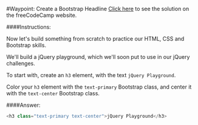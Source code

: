 #Waypoint: Create a Bootstrap Headline
<a href="http://freecodecamp.com/challenges/Waypoint:%20Create%20a%20Bootstrap%20Headline?solution=%3Ch3%20class%3D%22text-primary%20text-center%22%3EjQuery%20Playground%3C%2Fh3%3E%0A%0A" target="_blank">Click here</a> to see the solution on the freeCodeCamp website.


####Instructions:
<p class="wrappable negative-10">Now let&apos;s build something from scratch to practice our HTML, CSS and Bootstrap skills.</p><p class="wrappable negative-10">We&apos;ll build a jQuery playground, which we&apos;ll soon put to use in our jQuery challenges.</p><p class="wrappable negative-10">To start with, create an <code>h3</code> element, with the text <code>jQuery Playground</code>.</p><p class="wrappable negative-10">Color your <code>h3</code> element with the <code>text-primary</code> Bootstrap class, and center it with the <code>text-center</code> Bootstrap class.</p><div class="negative-bottom-margin-30"></div>


####Answer:
```javascript
<h3 class="text-primary text-center">jQuery Playground</h3>


```